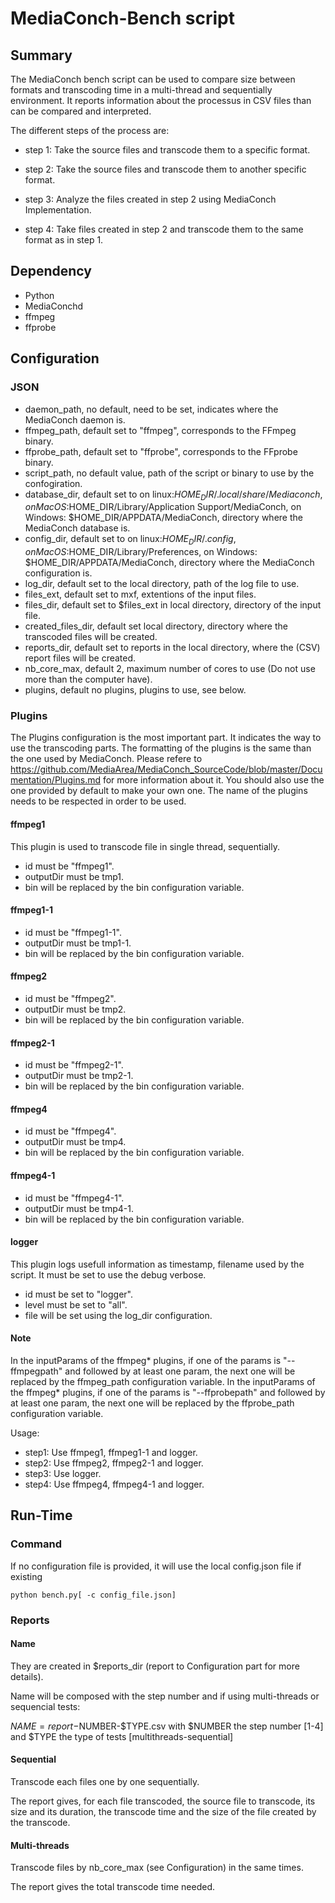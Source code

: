 # MediaConch-Bench script

## Summary

The MediaConch bench script can be used to compare size between formats and transcoding time in a multi-thread and sequentially environment.
It reports information about the processus in CSV files than can be compared and interpreted.

The different steps of the process are:

* step 1: Take the source files and transcode them to a specific format.

* step 2: Take the source files and transcode them to another specific format.

* step 3: Analyze the files created in step 2 using MediaConch Implementation.

* step 4: Take files created in step 2 and transcode them to the same format as in step 1.

## Dependency

* Python
* MediaConchd
* ffmpeg
* ffprobe


## Configuration

### JSON

* daemon_path, no default, need to be set, indicates where the MediaConch daemon is.
* ffmpeg_path, default set to "ffmpeg", corresponds to the FFmpeg binary.
* ffprobe_path, default set to "ffprobe", corresponds to the FFprobe binary.
* script_path, no default value, path of the script or binary to use by the confogiration.
* database_dir, default set to on linux:$HOME_DIR/.local/share/Mediaconch, on MacOS:$HOME_DIR/Library/Application Support/MediaConch, on Windows: $HOME_DIR/APPDATA/MediaConch, directory where the MediaConch database is.
* config_dir, default set to on linux:$HOME_DIR/.config, on MacOS:$HOME_DIR/Library/Preferences, on Windows: $HOME_DIR/APPDATA/MediaConch, directory where the MediaConch configuration is.
* log_dir, default set to the local directory, path of the log file to use.
* files_ext, default set to mxf, extentions of the input files.
* files_dir, default set to $files_ext in local directory, directory of the input file.
* created_files_dir, default set local directory, directory where the transcoded files will be created.
* reports_dir, default set to reports in the local directory, where the (CSV) report files will be created.
* nb_core_max, default 2, maximum number of cores to use (Do not use more than the computer have).
* plugins, default no plugins, plugins to use, see below.

### Plugins

The Plugins configuration is the most important part. It indicates the way to use the transcoding parts.
The formatting of the plugins is the same than the one used by MediaConch. Please refere to https://github.com/MediaArea/MediaConch_SourceCode/blob/master/Documentation/Plugins.md for more information about it. You should also use the one provided by default to make your own one.
The name of the plugins needs to be respected in order to be used.

#### ffmpeg1

This plugin is used to transcode file in single thread, sequentially.

* id must be "ffmpeg1".
* outputDir must be tmp1.
* bin will be replaced by the bin configuration variable.

#### ffmpeg1-1

* id must be "ffmpeg1-1".
* outputDir must be tmp1-1.
* bin will be replaced by the bin configuration variable.

#### ffmpeg2

* id must be "ffmpeg2".
* outputDir must be tmp2.
* bin will be replaced by the bin configuration variable.

#### ffmpeg2-1

* id must be "ffmpeg2-1".
* outputDir must be tmp2-1.
* bin will be replaced by the bin configuration variable.

#### ffmpeg4

* id must be "ffmpeg4".
* outputDir must be tmp4.
* bin will be replaced by the bin configuration variable.

#### ffmpeg4-1

* id must be "ffmpeg4-1".
* outputDir must be tmp4-1.
* bin will be replaced by the bin configuration variable.

#### logger

This plugin logs usefull information as timestamp, filename used by the script.
It must be set to use the debug verbose.

* id must be set to "logger".
* level must be set to "all".
* file will be set using the log_dir configuration.

#### Note

In the inputParams of the ffmpeg* plugins, if one of the params is "--ffmpegpath" and followed by at least one param, the next one will be replaced by the ffmpeg_path configuration variable.
In the inputParams of the ffmpeg* plugins, if one of the params is "--ffprobepath" and followed by at least one param, the next one will be replaced by the ffprobe_path configuration variable.

Usage:
* step1: Use ffmpeg1, ffmpeg1-1 and logger.
* step2: Use ffmpeg2, ffmpeg2-1 and logger.
* step3: Use logger.
* step4: Use ffmpeg4, ffmpeg4-1 and logger.

## Run-Time

### Command

If no configuration file is provided, it will use the local config.json file if existing

```shell
python bench.py[ -c config_file.json]
```

### Reports

#### Name

They are created in $reports_dir (report to Configuration part for more details).

Name will be composed with the step number and if using multi-threads or sequencial tests:

$NAME = report-$NUMBER-$TYPE.csv with $NUMBER the step number [1-4] and $TYPE the type of tests [multithreads-sequential]

#### Sequential

Transcode each files one by one sequentially.

The report gives, for each file transcoded, the source file to transcode, its size and its duration, the transcode time and the size of the file created by the transcode.

#### Multi-threads

Transcode files by nb_core_max (see Configuration) in the same times.

The report gives the total transcode time needed.
